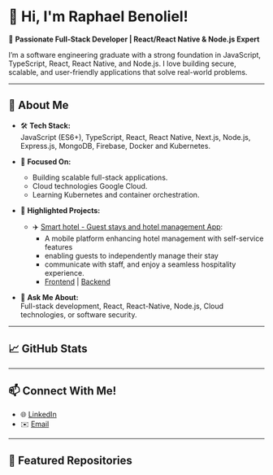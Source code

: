 # 👋 Hi, I'm Raphael Benoliel!

🚀 **Passionate Full-Stack Developer | React/React Native & Node.js Expert**

I’m a software engineering graduate with a strong foundation in JavaScript, TypeScript, React, React Native, and Node.js. I love building secure, scalable, and user-friendly applications that solve real-world problems.

---

## 🌟 About Me

- 🛠️ **Tech Stack:**  
  JavaScript (ES6+), TypeScript, React, React Native, Next.js, Node.js, Express.js, MongoDB, Firebase, Docker and Kubernetes.

- 🎯 **Focused On:**  
  - Building scalable full-stack applications.  
  - Cloud technologies Google Cloud.  
  - Learning Kubernetes and container orchestration.

- 📂 **Highlighted Projects:**
  - ✈️ [Smart hotel - Guest stays and hotel management App](https://github.com/MaorHadadLD/SHS-SmartHotel):
    - A mobile platform enhancing hotel management with self-service features
    - enabling guests to independently manage their stay
    - communicate with staff, and enjoy a seamless hospitality experience.  
    - [Frontend](https://github.com/MaorHadadLD/SHS-SmartHotel/tree/main/Client) | [Backend](https://github.com/MaorHadadLD/SHS-SmartHotel/tree/main/Server)
<!--
   - 🔒 [Secure File Storage System](https://github.com/Bar1996/SFS_Front): A secure platform for encrypted file uploads and access, prioritizing user data privacy.  
    - [Frontend](https://github.com/Bar1996/SFS_Front) | [Backend](https://github.com/Bar1996/SFS_Back)  
-->

  

- 💬 **Ask Me About:**  
  Full-stack development, React, React-Native, Node.js, Cloud technologies, or software security.

---

## 📈 GitHub Stats
<!--

![Bar Cohen's GitHub stats](https://github-readme-stats.vercel.app/api?username=idobe2&show_icons=true&theme=radical)
-->

---

## 📫 Connect With Me!

- 🌐 [LinkedIn](https://www.linkedin.com/)  
- ✉️ [Email](mailto:raphael2gb@gmail.com)

---

## 🌟 Featured Repositories
<!--
- ✈️ [Tripy - Global Trip Planning App](https://github.com/idobe2/NetworkingApp)
- 🔒 [Secure File Storage System](https://github.com/Bar1996/SFS_Front)
-->
